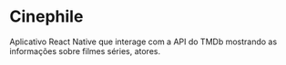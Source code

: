# Cinephile

Aplicativo React Native que interage com a API do TMDb mostrando as informações sobre filmes séries, atores.
